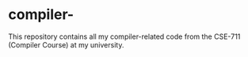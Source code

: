 # compiler-
This repository contains all my compiler-related code from the CSE-711 (Compiler Course) at my university.
